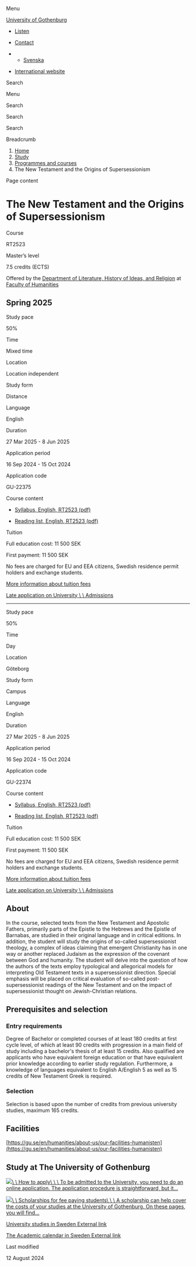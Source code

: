 Menu

[University of Gothenburg](/en)

- [Listen](//app-eu.readspeaker.com/cgi-bin/rsent?customerid=9467&lang=en_uk&readclass=region--content&url=https%3A%2F%2Fwww.gu.se%2Fen%2Fstudy-gothenburg%2Fthe-new-testament-and-the-origins-of-supersessionism-rt2523 "Listen with ReadSpeaker")

- [Contact](/en/contact)

- - [Svenska](/studera/hitta-utbildning/nya-testamentet-och-ersattningsteologins-uppkomst-rt2523)
- [International website](/en/study-gothenburg/the-new-testament-and-the-origins-of-supersessionism-rt2523)

Search


Menu


Search


Search

Search

Breadcrumb

1. [Home](/en)
2. [Study](/en/study-in-gothenburg)
3. [Programmes and courses](/en/study-in-gothenburg/study-options)
4. The New Testament and the Origins of Supersessionism


Page content

# The New Testament and the Origins of Supersessionism

Course


RT2523


Master’s level



7.5 credits (ECTS)



Offered by the
[Department of Literature, History of Ideas, and Religion](https://www.gu.se/en/literature-history-of-ideas-religion)
at
[Faculty of Humanities](https://www.gu.se/en/humanities)

## Spring 2025

Study pace


50%

Time


Mixed time

Location


Location independent

Study form


Distance

Language


English

Duration


27 Mar 2025
\- 8 Jun 2025

Application period


16 Sep 2024
\- 15 Oct 2024

Application code


GU-22375

Course content


- [Syllabus, English, RT2523 (pdf)](https://kursplaner.gu.se/pdf/kurs/en/RT2523)


- [Reading list, English, RT2523 (pdf)](https://kursplaner.gu.se/english/RT2523_Litteratur_35339_V23.pdf)


Tuition


Full education cost: 11 500 SEK

First payment: 11 500 SEK

No fees are charged for EU and EEA citizens, Swedish residence permit holders and exchange students.

[More information about tuition fees](https://www.gu.se/en/study-in-gothenburg/apply/tuition-fees)

[Late application on University \\
\\
Admissions](https://www.universityadmissions.se/intl/addtobasket?id=GU-22375&period=VT+2025)

* * *

Study pace


50%

Time


Day

Location


Göteborg

Study form


Campus

Language


English

Duration


27 Mar 2025
\- 8 Jun 2025

Application period


16 Sep 2024
\- 15 Oct 2024

Application code


GU-22374

Course content


- [Syllabus, English, RT2523 (pdf)](https://kursplaner.gu.se/pdf/kurs/en/RT2523)


- [Reading list, English, RT2523 (pdf)](https://kursplaner.gu.se/english/RT2523_Litteratur_35339_V23.pdf)


Tuition


Full education cost: 11 500 SEK

First payment: 11 500 SEK

No fees are charged for EU and EEA citizens, Swedish residence permit holders and exchange students.

[More information about tuition fees](https://www.gu.se/en/study-in-gothenburg/apply/tuition-fees)

[Late application on University \\
\\
Admissions](https://www.universityadmissions.se/intl/addtobasket?id=GU-22374&period=VT+2025)

## About

In the course, selected texts from the New Testament and Apostolic Fathers, primarily parts of the Epistle to the Hebrews and the Epistle of Barnabas, are studied in their original language and in critical editions. In addition, the student will study the origins of so-called supersessionist theology, a complex of ideas claiming that emergent Christianity has in one way or another replaced Judaism as the expression of the covenant between God and humanity. The student will delve into the question of how the authors of the texts employ typological and allegorical models for interpreting Old Testament texts in a supersessionist direction. Special emphasis will be placed on critical evaluation of so-called post-supersessionist readings of the New Testament and on the impact of supersessionist thought on Jewish-Christian relations.

## Prerequisites and selection

### Entry requirements

Degree of Bachelor or completed courses of at least 180 credits at first cycle level, of which at least 90 credits with progression in a main field of study including a bachelor's thesis of at least 15 credits. Also qualified are applicants who have equivalent foreign education or that have equivalent prior knowledge according to earlier study regulation. Furthermore, a knowledge of languages equivalent to English A/English 5 as well as 15 credits of New Testament Greek is required.

### Selection

Selection is based upon the number of credits from previous university studies, maximum 165 credits.

## Facilities

[https://gu.se/en/humanities/about-us/our-facilities-humanisten](https://gu.se/en/humanities/about-us/our-facilities-humanisten)

## Study at The University of Gothenburg

[![](/sites/default/files/dynamic-image/dynamic_image_2188_218/public/2020-03/cytonn-photography-ZJEKICY5EXY-unsplash.jpg?media_id=2553&width=1904&height=208)\\
\\
How to apply\\
\\
\\
To be admitted to the University, you need to do an online application. The application procedure is straightforward, but it…](/en/study-in-gothenburg/apply)

[![](/sites/default/files/dynamic-image/dynamic_image_2188_218/public/2024-01/GU-7.jpg?media_id=95188&width=1904&height=208)\\
\\
Scholarships for fee paying students\\
\\
\\
A scholarship can help cover the costs of your studies at the University of Gothenburg. On these pages, you will find…](/en/study-in-gothenburg/apply/scholarships-for-fee-paying-students)

[University studies in Sweden External link](https://www.gu.se/en/study-in-gothenburg/before-you-arrive/university-studies-in-sweden "External link")

[The Academic calendar in Sweden External link](https://www.gu.se/en/study-in-gothenburg/when-you-are-here/academic-calendar "External link")

Last modified


12 August 2024
